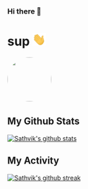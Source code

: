 ### Hi there 👋

<!--
**SathvikTn/SathvikTn** is a ✨ _special_ ✨ repository because its `README.md` (this file) appears on your GitHub profile.

Here are some ideas to get you started:

- 🔭 I’m currently working on ...
- 🌱 I’m currently learning ...
- 👯 I’m looking to collaborate on ...
- 🤔 I’m looking for help with ...
- 💬 Ask me about ...
- 📫 How to reach me: ...
- 😄 Pronouns: ...
- ⚡ Fun fact: ...
-->

<style>
   img.rounded-corners {
  border-radius: 50%;
}
</style>
# sup <img src="https://raw.githubusercontent.com/ABSphreak/ABSphreak/master/gifs/Hi.gif" width="30px">
<p>
<img class="rounded-corners" src="https://github.com/SathvikTn.png" width="100" height="100" border-radius="50%" />

## My Github Stats
[![Sathvik's  github stats](https://github-readme-stats.vercel.app/api?username=SathvikTn&theme=blue-green)](https://github.com/SathvikTn/github-readme-stats)
<br>
## My Activity
[![Sathvik's  github streak](https://github-readme-streak-stats.herokuapp.com/?user=SathvikTn&theme=blue-green)](https://github.com/SathvikTn/github-readme-streak-stats)
</p>

<!-- [![Top Languages](https://github-readme-stats.vercel.app/api/top-langs/?username=vamshipv&layout=compact)](https://github.com/vamshipv/github-readme-stats) -->
